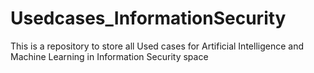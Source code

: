 # Usedcases_InformationSecurity
This is a repository to store all Used cases for Artificial Intelligence and Machine Learning in Information Security space
